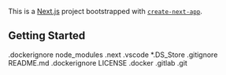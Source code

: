 This is a [Next.js](https://nextjs.org/) project bootstrapped with [`create-next-app`](https://github.com/vercel/next.js/tree/canary/packages/create-next-app).

## Getting Started


.dockerignore
node_modules
.next
.vscode
*.DS_Store
.gitignore
README.md
.dockerignore
LICENSE
.docker
.gitlab
.git
